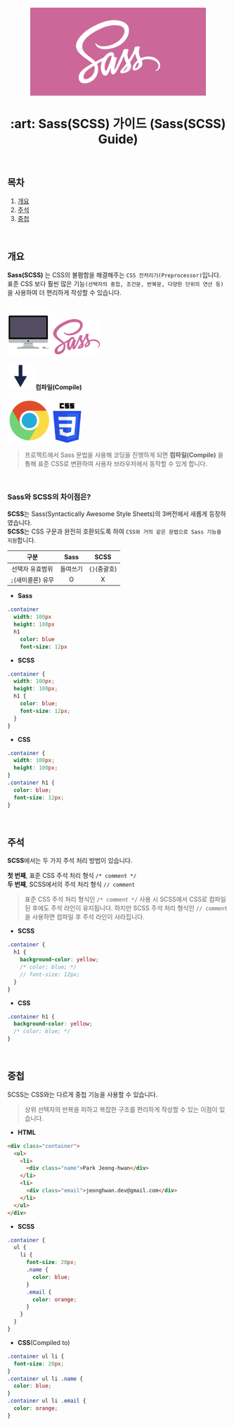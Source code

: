 <div align="center">
  <br />
  <img src="./images/sass_logo.png" height="200px" />
  <br />
  <h1>:art: Sass(SCSS) 가이드 (Sass(SCSS) Guide)</h1>
  <br />
</div>
 
 
## 목차
 
1. [개요](#1-개요)
2. [주석](#주석)
3. [중첩](#중첩)

<br />

## 개요

**Sass(SCSS)** 는 CSS의 불폄함을 해결해주는 `CSS 전처리기(Preprocessor)`입니다.  
표준 CSS 보다 훨씬 많은 기능`(선택자의 중첩, 조건문, 반복문, 다양한 단위의 연산 등)`을 사용하여 더 편리하게 작성할 수 있습니다.

<br />

<div>
  <div>
    <img src="./images/imac_icon.png" alt="iMac" height="100px" />
    <img src="./images/sass_logo2.png" alt="Sass" height="80px" />
  </div>
  <div>
    <br />
    <img src="./images/down_arrow_icon.png" alt="Down-Arrow" height="60px" />
    <span>
      <strong>컴파일(Compile)</strong>
    </span>
    <br />
    <br />
  </div>
  <div>
    <img src="./images/chrome_logo.png" alt="Chrome" height="100px" />
    <img src="./images/css_logo.png" alt="CSS" height="90px" />
  </div>
<div>

> 프로젝트에서 Sass 문법을 사용해 코딩을 진행하게 되면 **컴파일(Compile)** 을 통해 표준 CSS로 변환하여 사용자 브라우저에서 동작할 수 있게 합니다.

<br />

### Sass와 SCSS의 차이점은?

**SCSS**는 Sass(Syntactically Awesome Style Sheets)의 3버전에서 새롭게 등장하였습니다.  
**SCSS**는 CSS 구문과 완전히 호환되도록 하여 `CSS와 거의 같은 문법으로 Sass 기능을 지원`합니다.

|        구분        |   Sass   |     SCSS     |
| :----------------: | :------: | :----------: |
|  선택자 유효범위   | 들여쓰기 | `{}`(중괄호) |
| `;`(새미콜론) 유무 |    O     |      X       |

- **Sass**

```sass
.container
  width: 100px
  height: 100px
  h1
    color: blue
    font-size: 12px
```

- **SCSS**

```scss
.container {
  width: 100px;
  height: 100px;
  h1 {
    color: blue;
    font-size: 12px;
  }
}
```

- **CSS**

```css
.container {
  width: 100px;
  height: 100px;
}
.container h1 {
  color: blue;
  font-size: 12px;
}
```

<br />

## 주석

**SCSS**에서는 두 가지 주석 처리 방법이 있습니다.

**첫 번째**, 표준 CSS 주석 처리 형식 `/* comment */`  
**두 번째**, SCSS에서의 주석 처리 형식 `// comment`

> 표준 CSS 주석 처리 형식인 `/* comment */` 사용 시 SCSS에서 CSS로 컴파일된 후에도 주석 라인이 유지됩니다. 하지만 SCSS 주석 처리 형식인 `// comment`을 사용하면 컴파일 후 주석 라인이 사라집니다.

- **SCSS**

```scss
.container {
  h1 {
    background-color: yellow;
    /* color: blue; */
    // font-size: 12px;
  }
}
```

- **CSS**

```css
.container h1 {
  background-color: yellow;
  /* color: blue; */
}
```

<br />

## 중첩

SCSS는 CSS와는 다르게 중첩 기능을 사용할 수 있습니다.

> 상위 선택자의 반복을 피하고 복잡한 구조를 편리하게 작성할 수 있는 이점이 있습니다.

- **HTML**

```html
<div class="container">
  <ul>
    <li>
      <div class="name">Park Jeong-hwan</div>
    </li>
    <li>
      <div class="email">jeonghwan.dev@gmail.com</div>
    </li>
  </ul>
</div>
```

- **SCSS**

```scss
.container {
  ul {
    li {
      font-size: 20px;
      .name {
        color: blue;
      }
      .email {
        color: orange;
      }
    }
  }
}
```

- **CSS**(Compiled to)

```css
.container ul li {
  font-size: 20px;
}
.container ul li .name {
  color: blue;
}
.container ul li .email {
  color: orange;
}
```
